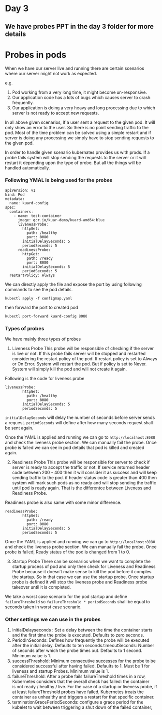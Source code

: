 # Day 3

## We have probes PPT in the day 3 folder for more details

# Probes in pods

When we have our server live and running there are certain scenarios where our server might not work as expected.

e.g.
1. Pod working from a very long time, it might become un-responsive.
2. Our application code has a lots of bugs which causes server to crash frequently.
3. Our application is doing a very heavy and long processing due to which server is not ready to accept new requests.

In all above given scenarios, If a user sent a request to the given pod. It will only show an error to the user. So there is no point sending traffic to the pod. 
Most of the time problem can be solved using a simple restart and if server is doing any processing we simply have to stop sending requests to the given pod.

In order to handle given scenario kubernates provides us with prods. If a probe fails system will stop sending the requests to the server or it will restart it depending upon the type of probe. But all the things will be handled automatically. 

### Following YMAL is being used for the probes

```
apiVersion: v1
kind: Pod
metadata:
  name: kuard-config
spec:
  containers:
    - name: test-container
      image: gcr.io/kuar-demo/kuard-amd64:blue
      livenessProbe:
        httpGet:
          path: /healthy
          port: 8080
        initialDelaySeconds: 5
        periodSeconds: 5
      readinessProbe:
        httpGet:
          path: /ready
          port: 8080
        initialDelaySeconds: 5
        periodSeconds: 5
  restartPolicy: Always
```

We can directly apply the file and expose the port by using following commands to see the pod details.

`kubectl apply -f configmap.yaml`

then forward the port to created pod

`kubectl port-forward kuard-config 8080`

### Types of probes

We have mainly three types of probes

1. Liveness Probe
This probe will be responsible of checking if the server is live or not. If this probe fails server will be stopped and restarted considering the restart policy of the pod. If restart policy is set to Always or On Error. System will restart the pod. But if policy is set to Never. System will simply kill the pod and will not create it again.

Following is the code for liveness probe

```
livenessProbe:
        httpGet:
          path: /healthy
          port: 8080
        initialDelaySeconds: 5
        periodSeconds: 5
```

`initialDelaySeconds` will delay the number of seconds before server sends a request.
`periodSeconds` will define after how many seconds request shall be sent again.

Once the YAML is applied and running we can go to `http://localhost:8080` and check the liveness probe section. We can manually fail the probe. Once probe is failed we can see in pod details that pod is killed and created again.

2. Readiness Probe
This probe will be responsible for server to check if server is ready to accept the traffic or not. If service returned header code between 200 - 400 then it will consider it as success and will keep sending traffic to the pod. if header status code is greater than 400 then system will mark such pods as no ready and will stop sending the traffic until pod is ready again. That is the differentce between Liveness and Readiness Probe.

Readiness probe is also same with some minor difference.

```
readinessProbe:
        httpGet:
          path: /ready
          port: 8080
        initialDelaySeconds: 5
        periodSeconds: 5
```

Once the YAML is applied and running we can go to `http://localhost:8080` and check the liveness probe section. We can manually fail the probe. Once probe is failed, Ready status of the pod is changed from 1 to 0.

3. Startup Probe
There can be scenarios when we want to complete the startup process of pod and only then check for Liveness and Readiness Probe because it doesn't make sense to kill the pod before it comples the startup. So in that case we can use the startup probe. Once startup probe is defined it will stop the liveness probe and Readiness probe takeover until it is completed. 

We take a worst case scenario for the pod startup and define `failureThreshold` so `failureThreshold * periodSeconds` shall be equal to seconds taken in worst case scenario.


### Other settings we can use in the probes

1. InitialDelayseconds : Set a delay between the time the container starts and the first time the probe is executed. Defaults to zero seconds.
2. PeriodInSeconds: Defines how frequently the probe will be executed after the initial delay. Defaults to ten seconds.timeoutSeconds: Number of seconds after which the probe times out. Defaults to 1 second. Minimum value is 1.
3. successThreshold: Minimum consecutive successes for the probe to be considered successful after having failed. Defaults to 1. Must be 1 for liveness and startup Probes. Minimum value is 1.
4. failureThreshold: After a probe fails failureThreshold times in a row, Kubernetes considers that the overall check has failed: the container is not ready / healthy / live. For the case of a startup or liveness probe, if at least failureThreshold probes have failed, Kubernetes treats the container as unhealthy and triggers a restart for that specific container. 
5. terminationGracePeriodSeconds: configure a grace period for the kubelet to wait between triggering a shut down of the failed container, 

